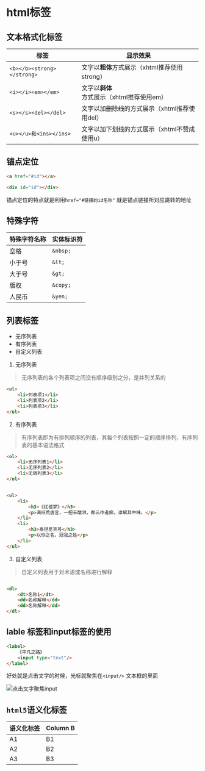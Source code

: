 # html标签

## 文本格式化标签


标签 | 显示效果 | 
---------|----------|
 `<b></b><strong></strong>` | 文字以**粗体**方式展示（xhtml推荐使用strong） | 
 `<i></i><em></em>` | 文字以**斜体**方式展示（xhtml推荐使用em） | 
 `<s></s><del></del>` | 文字以加~~删除线~~的方式展示（xhtml推荐使用del） | 
 `<u></u>和<ins></ins>` | 文字以加下划线的方式展示（xhtml不赞成使用u）

 ## 锚点定位

```html
<a href="#id"></a>

<div id="id"></div>

```
锚点定位的特点就是利用`href="#链接的id名称"` 就是锚点链接所对应跳转的地址

## 特殊字符


特殊字符名称 | 实体标识符 |
---------|----------|
 空格 | `&nbsp;` |
 小于号 | `&lt;` |
 大于号 | `&gt;` |
版权 | `&copy;` | 
人民币 | `&yen;`

## 列表标签

- 无序列表
- 有序列表
- 自定义列表

1. 无序列表

> 无序列表的各个列表项之间没有顺序级别之分，是并列关系的

```html
<ul>
    <li>列表项1</li>
    <li>列表项2</li>
    <li>列表项3</li>
</ul>

```

2. 有序列表

> 有序列表即为有排列顺序的列表，其每个列表按照一定的顺序排列，有序列表的基本语法格式

```html
<ol>
    <li>无序列表1</li>
    <li>无序列表2</li>
    <li>无效列表3</li>
</ol>

```


```html

<ul>
    <li>
        <h3>《红楼梦》</h3>
        <p>满纸荒唐言，一把辛酸泪，都云作者痴，谁解其中味。</p>
    </li>
    <li>
        <h3>泰坦尼克号</h3>
        <p>以你之名，冠我之姓</p>
    </li>
</ul>

```
3. 自定义列表
> 自定义列表用于对术语或名称进行解释
```html

<dl>
    <dt>名称1</dt>
    <dd>名称解释</dd>
    <dd>名称解释</dd>
</dl>

```

## lable 标签和input标签的使用

```html
<label>
    《平凡之路》
    <input type="text"/>
</label>

```

好处就是点击文字的时候，光标就聚焦在`<input/>` 文本框的里面

![点击文字聚焦input](https://github.com/yjn2015/html/blob/master/img/label.png)

## `html5`语义化标签


语义化标签 | Column B | 
---------|----------|
 A1 | B1 | 
 A2 | B2 | 
 A3 | B3 |